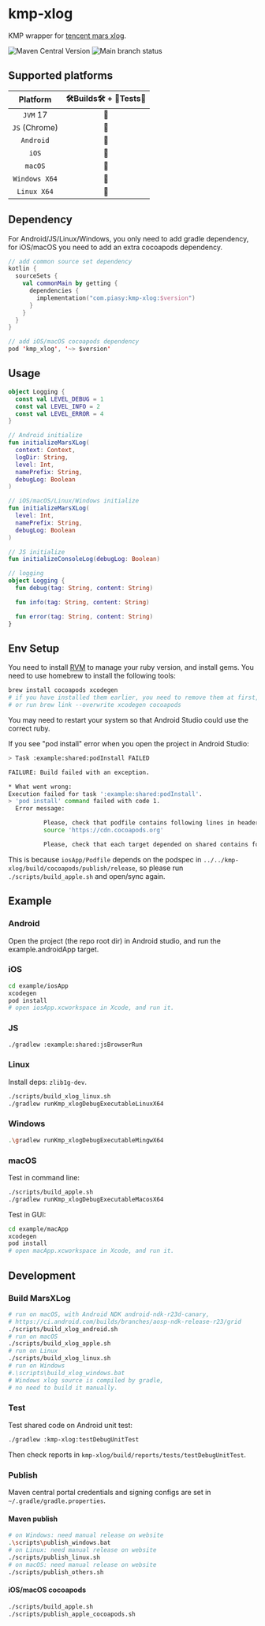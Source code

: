 # kmp-xlog

KMP wrapper for [tencent mars xlog](https://github.com/Tencent/mars).

![Maven Central Version](https://img.shields.io/maven-central/v/com.piasy/kmp-xlog) ![Main branch status](https://github.com/HackWebRTC/kmp-xlog/actions/workflows/ci.yaml/badge.svg?branch=main)

## Supported platforms

|      Platform      | 🛠Builds🛠 + 🔬Tests🔬 |
| :----------------: | :------------------: |
|      `JVM` 17      |          🚀          |
| `JS`     (Chrome)  |          🚀          |
|     `Android`      |          🚀          |
|       `iOS`        |          🚀          |
|      `macOS`       |          🚀          |
|   `Windows X64`    |          🚀          |
|    `Linux X64`     |          🚀          |

## Dependency

For Android/JS/Linux/Windows, you only need to add gradle dependency, for iOS/macOS you need to add an extra cocoapods dependency.

```kotlin
// add common source set dependency
kotlin {
  sourceSets {
    val commonMain by getting {
      dependencies {
        implementation("com.piasy:kmp-xlog:$version")
      }
    }
  }
}

// add iOS/macOS cocoapods dependency
pod 'kmp_xlog', '~> $version'
```

## Usage

```kotlin
object Logging {
  const val LEVEL_DEBUG = 1
  const val LEVEL_INFO = 2
  const val LEVEL_ERROR = 4
}

// Android initialize
fun initializeMarsXLog(
  context: Context,
  logDir: String,
  level: Int,
  namePrefix: String,
  debugLog: Boolean
)

// iOS/macOS/Linux/Windows initialize
fun initializeMarsXLog(
  level: Int,
  namePrefix: String,
  debugLog: Boolean
)

// JS initialize
fun initializeConsoleLog(debugLog: Boolean)

// logging
object Logging {
  fun debug(tag: String, content: String)

  fun info(tag: String, content: String)

  fun error(tag: String, content: String)
}
```

## Env Setup

You need to install [RVM](https://rvm.io/) to manage your ruby version, and install gems. You need to use homebrew to install the following tools:

```bash
brew install cocoapods xcodegen
# if you have installed them earlier, you need to remove them at first,
# or run brew link --overwrite xcodegen cocoapods
```

You may need to restart your system so that Android Studio could use the correct ruby.

If you see "pod install" error when you open the project in Android Studio:

```bash
> Task :example:shared:podInstall FAILED

FAILURE: Build failed with an exception.

* What went wrong:
Execution failed for task ':example:shared:podInstall'.
> 'pod install' command failed with code 1.
  Error message:

          Please, check that podfile contains following lines in header:
          source 'https://cdn.cocoapods.org'

          Please, check that each target depended on shared contains following dependencies:
```

This is because `iosApp/Podfile` depends on the podspec in `../../kmp-xlog/build/cocoapods/publish/release`, so please run `./scripts/build_apple.sh` and open/sync again.

## Example

### Android

Open the project (the repo root dir) in Android studio, and run the example.androidApp target.

### iOS

```bash
cd example/iosApp
xcodegen
pod install
# open iosApp.xcworkspace in Xcode, and run it.
```

### JS

```bash
./gradlew :example:shared:jsBrowserRun
```

### Linux

Install deps: `zlib1g-dev`.

```bash
./scripts/build_xlog_linux.sh
./gradlew runKmp_xlogDebugExecutableLinuxX64
```

### Windows

```bash
.\gradlew runKmp_xlogDebugExecutableMingwX64
```

### macOS

Test in command line:

```bash
./scripts/build_apple.sh
./gradlew runKmp_xlogDebugExecutableMacosX64
```

Test in GUI:

```bash
cd example/macApp
xcodegen
pod install
# open macApp.xcworkspace in Xcode, and run it.
```

## Development

### Build MarsXLog

```bash
# run on macOS, with Android NDK android-ndk-r23d-canary,
# https://ci.android.com/builds/branches/aosp-ndk-release-r23/grid
./scripts/build_xlog_android.sh
# run on macOS
./scripts/build_xlog_apple.sh
# run on Linux
./scripts/build_xlog_linux.sh
# run on Windows
#.\scripts\build_xlog_windows.bat
# Windows xlog source is compiled by gradle,
# no need to build it manually.
```

### Test

Test shared code on Android unit test:

```bash
./gradlew :kmp-xlog:testDebugUnitTest
```

Then check reports in `kmp-xlog/build/reports/tests/testDebugUnitTest`.

### Publish

Maven central portal credentials and signing configs are set in `~/.gradle/gradle.properties`.

#### Maven publish

```bash
# on Windows: need manual release on website
.\scripts\publish_windows.bat
# on Linux: need manual release on website
./scripts/publish_linux.sh
# on macOS: need manual release on website
./scripts/publish_others.sh
```

#### iOS/macOS cocoapods

```bash
./scripts/build_apple.sh
./scripts/publish_apple_cocoapods.sh
```
